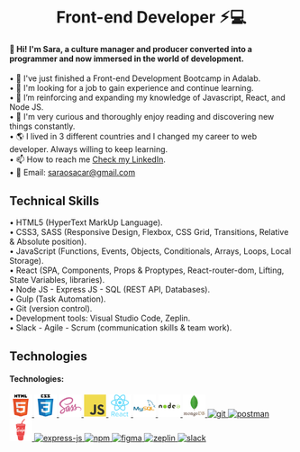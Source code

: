 <h1 align="center">Front-end Developer ⚡︎💻</h1>

#### 👋 Hi! I'm Sara, a culture manager and producer converted into a programmer and now immersed in the world of development. 

• 🎉 I've just finished a Front-end Development Bootcamp in Adalab.<br>
• 🚀 I'm looking for a job to gain experience and continue learning.<br>
• 🌱 I’m reinforcing and expanding my knowledge of Javascript, React, and Node JS.<br>
• 👀 I'm very curious and thoroughly enjoy reading and discovering new things constantly.<br>
• 🌎 I lived in 3 different countries and I changed my career to web developer. Always willing to keep learning.<br>
• 📫 How to reach me [Check my LinkedIn](https://www.linkedin.com/in/saraosacar).<br>
• 📩 Email: saraosacar@gmail.com<br>

## Technical Skills
• HTML5 (HyperText MarkUp Language).<br>
• CSS3, SASS (Responsive Design, Flexbox, CSS Grid, Transitions, Relative & Absolute position).<br>
• JavaScript (Functions, Events, Objects, Conditionals, Arrays, Loops, Local Storage).<br>
• React (SPA, Components, Props & Proptypes, React-router-dom, Lifting, State Variables, libraries).<br>
• Node JS - Express JS - SQL (REST API, Databases).<br>
• Gulp (Task Automation).<br>
• Git (version control).<br>
• Development tools: Visual Studio Code, Zeplin.<br>
• Slack - Agile - Scrum (communication skills & team work).<br>

## Technologies

<h4 align="left">Technologies:</h4>
<p align="left">
  <a href="https://www.w3.org/html/" target="_blank" rel="noreferrer"> <img src="https://raw.githubusercontent.com/devicons/devicon/master/icons/html5/html5-original-wordmark.svg" alt="html5" width="40" height="40"/> </a>
  <a href="https://www.w3schools.com/css/" target="_blank" rel="noreferrer">
  <img src="https://raw.githubusercontent.com/devicons/devicon/master/icons/css3/css3-original-wordmark.svg" alt="css3" width="40" height="40"/> </a>
  <a href="https://sass-lang.com" target="_blank" rel="noreferrer">
                  <img src="https://raw.githubusercontent.com/devicons/devicon/master/icons/sass/sass-original.svg" alt="sass" width="40" height="40"/> </a>
                  <a href="https://developer.mozilla.org/en-US/docs/Web/JavaScript" target="_blank" rel="noreferrer">
        <img src="https://raw.githubusercontent.com/devicons/devicon/master/icons/javascript/javascript-original.svg" alt="javascript" width="40" height="40"/> </a>
        <a href="https://reactjs.org/" target="_blank" rel="noreferrer">
                <img src="https://raw.githubusercontent.com/devicons/devicon/master/icons/react/react-original-wordmark.svg" alt="react" width="40" height="40"/> </a>
                <a href="https://www.mysql.com/" target="_blank" rel="noreferrer">
          <img src="https://raw.githubusercontent.com/devicons/devicon/master/icons/mysql/mysql-original-wordmark.svg" alt="mysql" width="40" height="40"/> </a>
          <a href="https://nodejs.org" target="_blank" rel="noreferrer">
            <img src="https://raw.githubusercontent.com/devicons/devicon/master/icons/nodejs/nodejs-original-wordmark.svg" alt="nodejs" width="40" height="40"/> </a>
            <a href="https://www.mongodb.com/" target="_blank" rel="noreferrer"> <img src="https://raw.githubusercontent.com/devicons/devicon/master/icons/mongodb/mongodb-original-wordmark.svg" alt="mongodb" width="40" height="40"/> </a>
             <a href="https://git-scm.com/" target="_blank" rel="noreferrer">
    <img src="https://www.vectorlogo.zone/logos/git-scm/git-scm-icon.svg" alt="git" width="40" height="40"/> </a> <a href="https://gulpjs.com" target="_blank" rel="noreferrer"></a>
    <a href="https://postman.com" target="_blank" rel="noreferrer"> <img src="https://www.vectorlogo.zone/logos/getpostman/getpostman-icon.svg" alt="postman" width="40" height="40"/> </a>
    <a href="https://gulpjs.com" target="_blank" rel="noreferrer"> <img src="https://raw.githubusercontent.com/devicons/devicon/master/icons/gulp/gulp-plain.svg" alt="gulp" width="40" height="40"/> </a>
  <a href="https://expressjs.com/">
  <img src="https://github.com/Giselle-97/Giselle-97/assets/131615505/ebb0a3f4-91fb-48e3-b8e4-f3736a0958ca"  alt="express-js" width="50" height="40" />
  </a>
  <a href="https://www.npmjs.com/">
  <img src="https://github.com/Giselle-97/Giselle-97/assets/131615505/df3de3a1-8449-44c5-a316-b544e068b7f1"  alt="npm" width="50" height="40" />
  </a>
  <a href="https://www.figma.com/" target="_blank" rel="noreferrer"> <img src="https://www.vectorlogo.zone/logos/figma/figma-icon.svg" alt="figma" width="40" height="40"/>
</a>
  <a href="https://zeplin.io/" target="_blank">
  <img src="https://github.com/Giselle-97/Giselle-97/assets/131615505/bd7c792f-cd7f-4244-9cf2-deca05a48df3"  alt="zeplin" width="40" height="40" />
  </a>
<a href="https://slack.com/intl/es-es/">
  <img src="https://github.com/Giselle-97/Giselle-97/assets/131615505/4d831273-aa7d-42d9-a7c3-e4a4fde3c9bf"  alt="slack" width="40" height="40" />
  </a>
</p>





<!---
SaraOsacar/SaraOsacar is a ✨ special ✨ repository because its `README.md` (this file) appears on your GitHub profile.
You can click the Preview link to take a look at your changes.
--->
